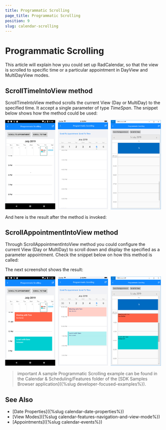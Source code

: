 ```yaml
---
title: Programmatic Scrolling
page_title: Programmatic Scrolling
position: 9
slug: calendar-scrolling
---
```


# Programmatic Scrolling

This article will explain how you could set up RadCalendar, so that the view is scrolled to specific time or a particular appointment in DayView and MultiDayView modes. 

## ScrollTimeIntoView method

ScrollTimeIntoView method scrolls the current View (Day or MultiDay) to the specified time. It accept a single parameter of type *TimeSpan*. The snippet below shows how the method could be used:

<snippet id='calendar-scrolltotime-code' />

![Calendar Scroll to Time](images/calendar_scrolltotime.png)

And here is the result after the method is invoked:

## ScrollAppointmentIntoView method

Through ScrollAppointmentIntoView method you could configure the current View (Day or MultiDay) to scroll down and display the specified as a parameter appointment. Check the snippet below on how this method is called:

<snippet id='calendar-scrolltoapp-code' />

The next screenshot shows the result:

![Calendar Scroll to Appointment](images/calendar_scrolltoapp.png)

>important A sample Programmatic Scrolling example can be found in the Calendar &amp; Scheduling/Features folder of the [SDK Samples Browser application]({%slug developer-focused-examples%}).

## See Also

* [Date Properties]({%slug calendar-date-properties%})
* [View Modes]({%slug calendar-features-navigation-and-view-mode%})
* [Appointments]({%slug calendar-events%})